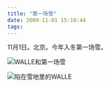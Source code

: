 ```yaml
---
title: "第一场雪"
date: 2009-11-01 15:18:44
tags:
---
```


11月1日。北京。今年入冬第一场雪。

![WALLE和第一场雪](../../../images/2009/11/wallee59ca8e99baae59cb0e9878c.jpg "WALLE和第一场雪") 

![陷在雪地里的WALLE](../../../images/2009/11/e999b7e8bf9be99baae9878c.jpg "陷在雪地里的WALLE")